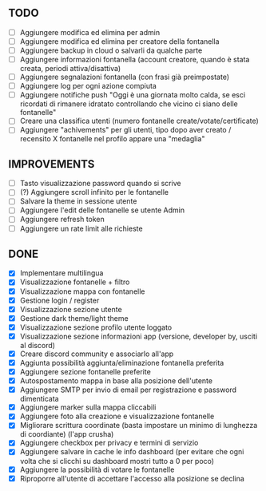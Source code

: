## TODO

- [ ] Aggiungere modifica ed elimina per admin
- [ ] Aggiungere modifica ed elimina per creatore della fontanella
- [ ] Aggiungere backup in cloud o salvarli da qualche parte
- [ ] Aggiungere informazioni fontanella (account creatore, quando è stata creata, periodi attiva/disattiva)
- [ ] Aggiungere segnalazioni fontanella (con frasi già preimpostate)
- [ ] Aggiungere log per ogni azione compiuta
- [ ] Aggiungere notifiche push "Oggi è una giornata molto calda, se esci ricordati di rimanere idratato controllando che vicino ci siano delle fontanelle"
- [ ] Creare una classifica utenti (numero fontanelle create/votate/certificate)
- [ ] Aggiungere "achivements" per gli utenti, tipo dopo aver creato / recensito X fontanelle nel profilo appare una "medaglia"

## IMPROVEMENTS

- [ ] Tasto visualizzazione password quando si scrive
- [ ] (?) Aggiungere scroll infinito per le fontanelle
- [ ] Salvare la theme in sessione utente
- [ ] Aggiungere l'edit delle fontanelle se utente Admin
- [ ] Aggiungere refresh token
- [ ] Aggiungere un rate limit alle richieste

## DONE

- [x] Implementare multilingua
- [x] Visualizzazione fontanelle + filtro
- [x] Visualizzazione mappa con fontanelle
- [x] Gestione login / register
- [x] Visualizzazione sezione utente
- [x] Gestione dark theme/light theme
- [x] Visualizzazione sezione profilo utente loggato
- [x] Visualizzazione sezione informazioni app (versione, developer by, usciti al discord)
- [x] Creare discord community e associarlo all'app
- [x] Aggiunta possibilità aggiunta/eliminazione fontanella preferita
- [x] Aggiungere sezione fontanelle preferite
- [x] Autospostamento mappa in base alla posizione dell'utente
- [x] Aggiungere SMTP per invio di email per registrazione e password dimenticata
- [x] Aggiungere marker sulla mappa cliccabili
- [x] Aggiungere foto alla creazione e visualizzazione fontanelle
- [x] Migliorare scrittura coordinate (basta impostare un minimo di lunghezza di coordiante) (l'app crusha)
- [x] Aggiungere checkbox per privacy e termini di servizio
- [x] Aggiungere salvare in cache le info dashboard (per evitare che ogni volta che si clicchi su dashboard mostri tutto a 0 per poco)
- [x] Aggiungere la possibilità di votare le fontanelle
- [x] Riproporre all'utente di accettare l'accesso alla posizione se declina